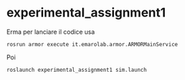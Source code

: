 # experimental_assignment1
Erma per lanciare il codice usa 

```
rosrun armor execute it.emarolab.armor.ARMORMainService
```
Poi
```
roslaunch experimental_assignment1 sim.launch
```
